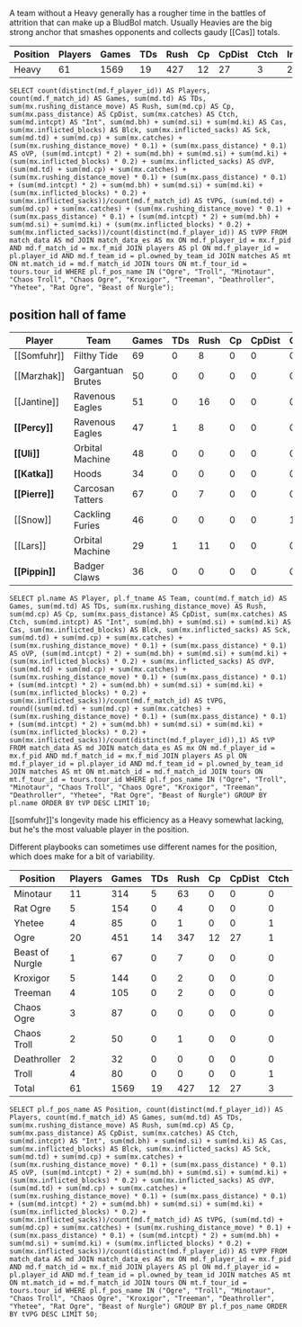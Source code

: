 A team without a Heavy generally has a rougher time in the battles of attrition that can make up a BludBol match. Usually Heavies are the big strong anchor that smashes opponents and collects gaudy [[Cas]] totals.

| Position  | Players | Games | TDs  | Rush | Cp   | CpDist | Ctch | Int  | Cas  | Blck  | Sck  | oVP    | dVP    | tVPG    | tVPP |
|-----------|---------|-------|------|------|------|--------|------|------|------|-------|------|--------|--------|---------|-----|
| Heavy     |      61 |  1569 |   19 |  427 |   12 |     27 |    3 |   21 |  795 | 9964 |  157 | 79.4 | 2986.8 | 1.95424 | 50.26557 |

```
SELECT count(distinct(md.f_player_id)) AS Players, count(md.f_match_id) AS Games, sum(md.td) AS TDs, sum(mx.rushing_distance_move) AS Rush, sum(md.cp) AS Cp, sum(mx.pass_distance) AS CpDist, sum(mx.catches) AS Ctch, sum(md.intcpt) AS "Int", sum(md.bh) + sum(md.si) + sum(md.ki) AS Cas, sum(mx.inflicted_blocks) AS Blck, sum(mx.inflicted_sacks) AS Sck, sum(md.td) + sum(md.cp) + sum(mx.catches) + (sum(mx.rushing_distance_move) * 0.1) + (sum(mx.pass_distance) * 0.1) AS oVP, (sum(md.intcpt) * 2) + sum(md.bh) + sum(md.si) + sum(md.ki) + (sum(mx.inflicted_blocks) * 0.2) + sum(mx.inflicted_sacks) AS dVP, (sum(md.td) + sum(md.cp) + sum(mx.catches) + (sum(mx.rushing_distance_move) * 0.1) + (sum(mx.pass_distance) * 0.1) + (sum(md.intcpt) * 2) + sum(md.bh) + sum(md.si) + sum(md.ki) + (sum(mx.inflicted_blocks) * 0.2) + sum(mx.inflicted_sacks))/count(md.f_match_id) AS tVPG, (sum(md.td) + sum(md.cp) + sum(mx.catches) + (sum(mx.rushing_distance_move) * 0.1) + (sum(mx.pass_distance) * 0.1) + (sum(md.intcpt) * 2) + sum(md.bh) + sum(md.si) + sum(md.ki) + (sum(mx.inflicted_blocks) * 0.2) + sum(mx.inflicted_sacks))/count(distinct(md.f_player_id)) AS tVPP FROM match_data AS md JOIN match_data_es AS mx ON md.f_player_id = mx.f_pid AND md.f_match_id = mx.f_mid JOIN players AS pl ON md.f_player_id = pl.player_id AND md.f_team_id = pl.owned_by_team_id JOIN matches AS mt ON mt.match_id = md.f_match_id JOIN tours ON mt.f_tour_id = tours.tour_id WHERE pl.f_pos_name IN ("Ogre", "Troll", "Minotaur", "Chaos Troll", "Chaos Ogre", "Kroxigor", "Treeman", "Deathroller", "Yhetee", "Rat Ogre", "Beast of Nurgle");
```

## position hall of fame

| Player     | Team             | Games | TDs  | Rush | Cp   | CpDist | Ctch | Int  | Cas  | Blck | Sck  | oVP   | dVP  | tVPG    | tVP   |
|------------|------------------|-------|------|------|------|--------|------|------|------|------|------|-------|------|---------|-------|
| [[Somfuhr]] | Filthy Tide       |    69 |    0 |    8 |    0 |      0 |    0 |    0 |   61 |  557 |   15 |  0.8 | 187.4 | 2.72754 | 188.2 |
| [[Marzhak]] | Gargantuan Brutes |    50 |    0 |    0 |    0 |      0 |    0 |    1 |   55 |  550 |   20 |  0.0 | 187.0 | 3.74000 | 187.0 |
| [[Jantine]] | Ravenous Eagles   |    51 |    0 |   16 |    0 |      0 |    0 |    1 |   63 |  518 |    6 |  1.6 | 174.6 | 3.45490 | 176.2 |
| **[[Percy]]**    | Ravenous Eagles   |    47 |    1 |    8 |    0 |      0 |    0 |    1 |   46 |  529 |    8 |  1.8 | 161.8 | 3.48085 | 163.6 |
| **[[Uli]]**      | Orbital Machine   |    48 |    0 |    0 |    0 |      0 |    0 |    0 |   47 |  522 |    8 |  0.0 | 159.4 | 3.32083 | 159.4 |
| **[[Katka]]**    | Hoods             |    34 |    0 |    0 |    0 |      0 |    0 |    0 |   40 |  340 |   10 |  0.0 | 118.0 | 3.47059 | 118.0 |
| **[[Pierre]]**   | Carcosan Tatters  |    67 |    0 |    7 |    0 |      0 |    0 |    0 |   32 |  376 |    2 |  0.7 | 109.2 | 1.64030 | 109.9 |
| [[Snow]]    | Cackling Furies   |    46 |    0 |    0 |    0 |      0 |    1 |    0 |   27 |  332 |    4 |  1.0 |  97.4 | 2.13913 |  98.4 |
| [[Lars]]    | Orbital Machine   |    29 |    1 |   11 |    0 |      0 |    0 |    2 |   18 |  284 |    3 |  2.1 |  81.8 | 2.89310 |  83.9 |
| **[[Pippin]]**   | Badger Claws      |    36 |    0 |    0 |    0 |      0 |    0 |    0 |   23 |  261 |    7 |  0.0 |  82.2 | 2.28333 |  82.2 |

```
SELECT pl.name AS Player, pl.f_tname AS Team, count(md.f_match_id) AS Games, sum(md.td) AS TDs, sum(mx.rushing_distance_move) AS Rush, sum(md.cp) AS Cp, sum(mx.pass_distance) AS CpDist, sum(mx.catches) AS Ctch, sum(md.intcpt) AS "Int", sum(md.bh) + sum(md.si) + sum(md.ki) AS Cas, sum(mx.inflicted_blocks) AS Blck, sum(mx.inflicted_sacks) AS Sck, sum(md.td) + sum(md.cp) + sum(mx.catches) + (sum(mx.rushing_distance_move) * 0.1) + (sum(mx.pass_distance) * 0.1) AS oVP, (sum(md.intcpt) * 2) + sum(md.bh) + sum(md.si) + sum(md.ki) + (sum(mx.inflicted_blocks) * 0.2) + sum(mx.inflicted_sacks) AS dVP, (sum(md.td) + sum(md.cp) + sum(mx.catches) + (sum(mx.rushing_distance_move) * 0.1) + (sum(mx.pass_distance) * 0.1) + (sum(md.intcpt) * 2) + sum(md.bh) + sum(md.si) + sum(md.ki) + (sum(mx.inflicted_blocks) * 0.2) + sum(mx.inflicted_sacks))/count(md.f_match_id) AS tVPG, round((sum(md.td) + sum(md.cp) + sum(mx.catches) + (sum(mx.rushing_distance_move) * 0.1) + (sum(mx.pass_distance) * 0.1) + (sum(md.intcpt) * 2) + sum(md.bh) + sum(md.si) + sum(md.ki) + (sum(mx.inflicted_blocks) * 0.2) + sum(mx.inflicted_sacks))/count(distinct(md.f_player_id)),1) AS tVP FROM match_data AS md JOIN match_data_es AS mx ON md.f_player_id = mx.f_pid AND md.f_match_id = mx.f_mid JOIN players AS pl ON md.f_player_id = pl.player_id AND md.f_team_id = pl.owned_by_team_id JOIN matches AS mt ON mt.match_id = md.f_match_id JOIN tours ON mt.f_tour_id = tours.tour_id WHERE pl.f_pos_name IN ("Ogre", "Troll", "Minotaur", "Chaos Troll", "Chaos Ogre", "Kroxigor", "Treeman", "Deathroller", "Yhetee", "Rat Ogre", "Beast of Nurgle") GROUP BY pl.name ORDER BY tVP DESC LIMIT 10;
```

[[somfuhr]]'s longevity made his efficiency as a Heavy somewhat lacking, but he's the most valuable player in the position.

Different playbooks can sometimes use different names for the position, which does make for a bit of variability.

| Position  | Players | Games | TDs  | Rush | Cp   | CpDist | Ctch | Int  | Cas  | Blck  | Sck  | oVP    | dVP    | tVPG    |
|-----------|---------|-------|------|------|------|--------|------|------|------|-------|------|--------|--------|---------|
| Minotaur        |      11 |   314 |    5 |   63 |    0 |      0 |    0 |    8 |  302 | 3322 |   60 | 11.3 | 1042.4 | 3.35573 |  95.79091 |
| Rat Ogre        |       5 |   154 |    0 |    4 |    0 |      0 |    0 |    1 |  104 | 1149 |   26 |  0.4 |  361.8 | 2.35195 |  72.44000 |
| Yhetee          |       4 |    85 |    0 |    1 |    0 |      0 |    1 |    0 |   41 |  585 |    8 |  1.1 |  166.0 | 1.96588 |  41.77500 |
| Ogre            |      20 |   451 |   14 |  347 |   12 |     27 |    1 |    9 |  158 | 2312 |   45 | 64.4 |  683.4 | 1.65809 |  37.39000 |
| Beast of Nurgle |       1 |    67 |    0 |    7 |    0 |      0 |    0 |    0 |   32 |  376 |    2 |  0.7 |  109.2 | 1.64030 | 109.90000 |
| Kroxigor        |       5 |   144 |    0 |    2 |    0 |      0 |    0 |    1 |   68 |  719 |    8 |  0.2 |  221.8 | 1.54167 |  44.40000 |
| Treeman         |       4 |   105 |    0 |    2 |    0 |      0 |    0 |    2 |   41 |  510 |    1 |  0.2 |  148.0 | 1.41143 |  37.05000 |
| Chaos Ogre      |       3 |    87 |    0 |    0 |    0 |      0 |    0 |    0 |   18 |  397 |    4 |  0.0 |  101.4 | 1.16552 |  33.80000 |
| Chaos Troll     |       2 |    50 |    0 |    1 |    0 |      0 |    0 |    0 |   11 |  211 |    1 |  0.1 |   54.2 | 1.08600 |  27.15000 |
| Deathroller     |       2 |    32 |    0 |    0 |    0 |      0 |    0 |    0 |    8 |  132 |    0 |  0.0 |   34.4 | 1.07500 |  17.20000 |
| Troll           |       4 |    80 |    0 |    0 |    0 |      0 |    1 |    0 |   12 |  251 |    2 |  1.0 |   64.2 | 0.81500 |  16.30000 |
| Total           |      61 |  1569 |   19 |  427 |   12 |     27 |    3 |   21 |  795 | 9964 |  157 | 79.4 | 2986.8 | 1.95424 | 50.26557 |


```
SELECT pl.f_pos_name AS Position, count(distinct(md.f_player_id)) AS Players, count(md.f_match_id) AS Games, sum(md.td) AS TDs, sum(mx.rushing_distance_move) AS Rush, sum(md.cp) AS Cp, sum(mx.pass_distance) AS CpDist, sum(mx.catches) AS Ctch, sum(md.intcpt) AS "Int", sum(md.bh) + sum(md.si) + sum(md.ki) AS Cas, sum(mx.inflicted_blocks) AS Blck, sum(mx.inflicted_sacks) AS Sck, sum(md.td) + sum(md.cp) + sum(mx.catches) + (sum(mx.rushing_distance_move) * 0.1) + (sum(mx.pass_distance) * 0.1) AS oVP, (sum(md.intcpt) * 2) + sum(md.bh) + sum(md.si) + sum(md.ki) + (sum(mx.inflicted_blocks) * 0.2) + sum(mx.inflicted_sacks) AS dVP, (sum(md.td) + sum(md.cp) + sum(mx.catches) + (sum(mx.rushing_distance_move) * 0.1) + (sum(mx.pass_distance) * 0.1) + (sum(md.intcpt) * 2) + sum(md.bh) + sum(md.si) + sum(md.ki) + (sum(mx.inflicted_blocks) * 0.2) + sum(mx.inflicted_sacks))/count(md.f_match_id) AS tVPG, (sum(md.td) + sum(md.cp) + sum(mx.catches) + (sum(mx.rushing_distance_move) * 0.1) + (sum(mx.pass_distance) * 0.1) + (sum(md.intcpt) * 2) + sum(md.bh) + sum(md.si) + sum(md.ki) + (sum(mx.inflicted_blocks) * 0.2) + sum(mx.inflicted_sacks))/count(distinct(md.f_player_id)) AS tVPP FROM match_data AS md JOIN match_data_es AS mx ON md.f_player_id = mx.f_pid AND md.f_match_id = mx.f_mid JOIN players AS pl ON md.f_player_id = pl.player_id AND md.f_team_id = pl.owned_by_team_id JOIN matches AS mt ON mt.match_id = md.f_match_id JOIN tours ON mt.f_tour_id = tours.tour_id WHERE pl.f_pos_name IN ("Ogre", "Troll", "Minotaur", "Chaos Troll", "Chaos Ogre", "Kroxigor", "Treeman", "Deathroller", "Yhetee", "Rat Ogre", "Beast of Nurgle") GROUP BY pl.f_pos_name ORDER BY tVPG DESC LIMIT 50;
```
